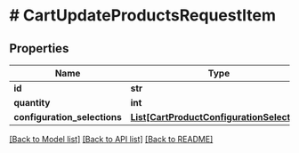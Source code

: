 # # CartUpdateProductsRequestItem


## Properties 


Name | Type | Description | Notes
------------ | ------------- | ------------- | -------------
**id**| **str** |   | [optional]
**quantity**| **int** |   | [optional]
**configuration_selections**| [**List[CartProductConfigurationSelection]**](CartProductConfigurationSelection.md) |   | [optional]


[[Back to Model list]](../../README.md#models) [[Back to API list]](../../README.md#endpoints) [[Back to README]](../../README.md)

